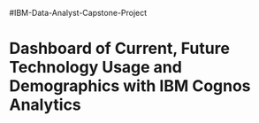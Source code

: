 #IBM-Data-Analyst-Capstone-Project
# Dashboard of Current, Future Technology Usage and Demographics with IBM Cognos Analytics
